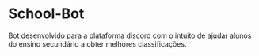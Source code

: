 # School-Bot
Bot desenvolvido para a plataforma discord com o intuito de ajudar alunos do ensino secundário a obter melhores classificações.
